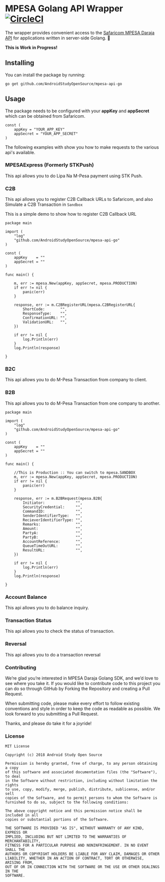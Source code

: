 # MPESA Golang API Wrapper  [![CircleCI](https://circleci.com/gh/AndroidStudyOpenSource/mpesa-api-go.svg?style=shield)](https://circleci.com/gh/AndroidStudyOpenSource/mpesa-api-go)

The wrapper provides convenient access to the [Safaricom MPESA Daraja API](https://developer.safaricom.co.ke/apis-explorer) for applications written in server-side Golang. :rocket:

**This is Work in Progress!**

## Installing
You can install the package by running:

```
go get github.com/AndroidStudyOpenSource/mpesa-api-go
```

## Usage
The package needs to be configured with your **appKey** and **appSecret** which can be obtained from Safaricom.

```
const (
	appKey = "YOUR_APP_KEY"		    
	appSecret = "YOUR_APP_SECRET"	   
)
```

The following examples with show you how to make requests to the various api's available.

### MPESAExpress (Formerly STKPush)
This api allows you to do Lipa Na M-Pesa payment using STK Push.

### C2B
This api allows you to register C2B Callback URLs to Safaricom, and also Simulate a C2B Transaction in ```Sandbox```

This is a simple demo to show how to register C2B Callback URL

```golang
package main

import (
	"log"
	"github.com/AndroidStudyOpenSource/mpesa-api-go"
)

const (
	appKey    = ""
	appSecret = ""
)

func main() {

	m, err := mpesa.New(appKey, appSecret, mpesa.PRODUCTION)
	if err != nil {
		panic(err)
	}

	response, err := m.C2BRegisterURL(mpesa.C2BRegisterURL{
		ShortCode:       "",
		ResponseType:    "",
		ConfirmationURL: "",
		ValidationURL:   "",
	})

	if err != nil {
		log.Println(err)
	}
	log.Println(response)

}

```

### B2C
This api allows you to do M-Pesa Transaction from company to client.

### B2B
This api allows you to do M-Pesa Transaction from one company to another.

```golang
package main

import (
	"log"
	"github.com/AndroidStudyOpenSource/mpesa-api-go"
)

const (
	appKey    = ""
	appSecret = ""
)

func main() {

	//This is Production :: You can switch to mpesa.SANDBOX
	m, err := mpesa.New(appKey, appSecret, mpesa.PRODUCTION)
	if err != nil {
		panic(err)
	}

	response, err := m.B2BRequest(mpesa.B2B{
		Initiator:              "",
		SecurityCredential:     "",
		CommandID:              "",
		SenderIdentifierType:   "",
		RecieverIdentifierType: "",
		Remarks:                "",
		Amount:                 "",
		PartyA:                 "",
		PartyB:                 "",
		AccountReference:       "",
		QueueTimeOutURL:        "",
		ResultURL:              "",
	})

	if err != nil {
		log.Println(err)
	}
	log.Println(response)

}

```

### Account Balance
This api allows you to do balance inquiry.

### Transaction Status
This api allows you to check the status of transaction.

### Reversal
This api allows you to do a transaction reversal

### Contributing

We’re glad you’re interested in MPESA Daraja Golang SDK, and we’d love to see where you take it. If you would like to contribute code to this project you can do so through GitHub by Forking the Repository and creating a Pull Request.

When submitting code, please make every effort to follow existing conventions and style in order to keep the code as readable as possible. We look forward to you submitting a Pull Request.

Thanks, and please do take it for a joyride!

### License

```text
MIT License

Copyright (c) 2018 Android Study Open Source

Permission is hereby granted, free of charge, to any person obtaining a copy
of this software and associated documentation files (the "Software"), to deal
in the Software without restriction, including without limitation the rights
to use, copy, modify, merge, publish, distribute, sublicense, and/or sell
copies of the Software, and to permit persons to whom the Software is
furnished to do so, subject to the following conditions:

The above copyright notice and this permission notice shall be included in all
copies or substantial portions of the Software.

THE SOFTWARE IS PROVIDED "AS IS", WITHOUT WARRANTY OF ANY KIND, EXPRESS OR
IMPLIED, INCLUDING BUT NOT LIMITED TO THE WARRANTIES OF MERCHANTABILITY,
FITNESS FOR A PARTICULAR PURPOSE AND NONINFRINGEMENT. IN NO EVENT SHALL THE
AUTHORS OR COPYRIGHT HOLDERS BE LIABLE FOR ANY CLAIM, DAMAGES OR OTHER
LIABILITY, WHETHER IN AN ACTION OF CONTRACT, TORT OR OTHERWISE, ARISING FROM,
OUT OF OR IN CONNECTION WITH THE SOFTWARE OR THE USE OR OTHER DEALINGS IN THE
SOFTWARE.
```
